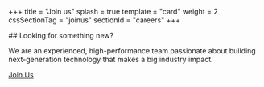 +++
title = "Join us"
splash = true
template = "card"
weight = 2
cssSectionTag = "joinus"
sectionId = "careers"
+++

<link rel='stylesheet' href='/styles/joinus.css'/>
## Looking for something new?

We are an experienced, high-performance team passionate about building next-generation technology that makes a big industry impact.

<a href='http://www.jobscore.com/jobs/skyportsystems' class='pure-button'>Join Us</a>
